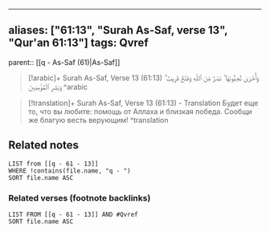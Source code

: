 
---
aliases: ["61:13", "Surah As-Saf, verse 13", "Qur'an 61:13"]
tags: Qvref
---

parent:: [[q - As-Saf (61)|As-Saf]]

> [!arabic]+ Surah As-Saf, Verse 13 (61:13)
> <span class="quran-arabic">وَأُخْرَىٰ تُحِبُّونَهَا ۖ نَصْرٌ مِّنَ ٱللَّهِ وَفَتْحٌ قَرِيبٌ ۗ وَبَشِّرِ ٱلْمُؤْمِنِينَ</span>
^arabic

> [!translation]+ Surah As-Saf, Verse 13 (61:13) - Translation
> Будет еще то, что вы любите: помощь от Аллаха и близкая победа. Сообщи же благую весть верующим!
^translation



## Related notes
```dataview
LIST from [[q - 61 - 13]]
WHERE !contains(file.name, "q - ")
SORT file.name ASC
```

### Related verses (footnote backlinks)
```dataview
LIST FROM [[q - 61 - 13]] AND #Qvref
SORT file.name ASC
```

